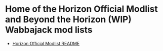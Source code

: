 # Home of the Horizon Official Modlist and Beyond the Horizon (WIP) Wabbajack mod lists
- [Horizon Official Modlist README](https://github.com/nemal34/beyondthehorizon_wj/blob/main/README_off.md)